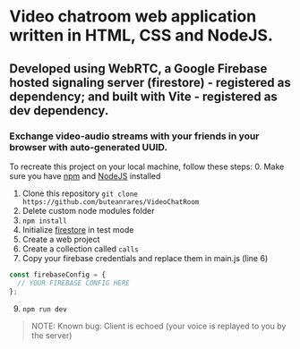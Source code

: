# Video chatroom web application written in HTML, CSS and NodeJS.

## Developed using WebRTC, a Google Firebase hosted signaling server (firestore) - registered as dependency; and built with Vite - registered as dev dependency. 

### Exchange video-audio streams with your friends in your browser with auto-generated UUID.

To recreate this project on your local machine, follow these steps:
   0. Make sure you have [npm](https://www.npmjs.com/get-npm) and [NodeJS](https://nodejs.org/en/download/) installed
   1. Clone this repository `git clone https://github.com/buteanrares/VideoChatRoom`
   2. Delete custom node modules folder
   3. `npm install`
  4. Initialize [firestore](https://console.firebase.google.com/) in test mode
  5. Create a web project
  6. Create a collection called `calls`
  7. Copy your firebase credentials and replace them in main.js (line 6)
  ```javascript
  const firebaseConfig = {
    // YOUR FIREBASE CONFIG HERE
  };
  ```
  9. `npm run dev`

> NOTE:
> Known bug: Client is echoed (your voice is replayed to you by the server)
